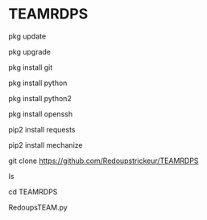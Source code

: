 # TEAMRDPS
pkg update

pkg upgrade

pkg install git

pkg install python

pkg install python2

pkg install openssh

pip2 install requests

pip2 install mechanize

git clone https://github.com/Redoupstrickeur/TEAMRDPS

Is

cd TEAMRDPS

RedoupsTEAM.py
